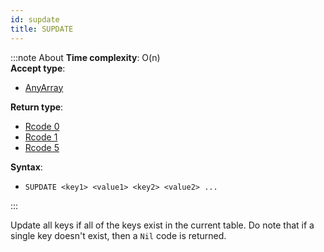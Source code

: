 ```yaml
---
id: supdate
title: SUPDATE
---
```



:::note About
**Time complexity**: O(n)  
**Accept type**:

- [AnyArray](../protocol/data-types.md#any-array)

**Return type**:

- [Rcode 0](../protocol/response-codes.md)
- [Rcode 1](../protocol/response-codes.md)
- [Rcode 5](../protocol/response-codes.md)

**Syntax**:

- `SUPDATE <key1> <value1> <key2> <value2> ...`

:::

Update all keys if all of the keys exist in the current table. Do note that if a single key doesn't
exist, then a `Nil` code is returned.

